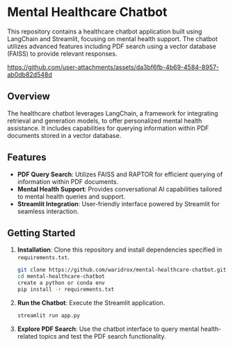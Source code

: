 # Mental Healthcare Chatbot

This repository contains a healthcare chatbot application built using LangChain and Streamlit, focusing on mental health support. The chatbot utilizes advanced features including PDF search using a vector database (FAISS) to provide relevant responses.

https://github.com/user-attachments/assets/da3bf6fb-4b69-4584-8957-ab0db82d548d

## Overview

The healthcare chatbot leverages LangChain, a framework for integrating retrieval and generation models, to offer personalized mental health assistance. It includes capabilities for querying information within PDF documents stored in a vector database.

## Features

- **PDF Query Search**: Utilizes FAISS and RAPTOR for efficient querying of information within PDF documents.
- **Mental Health Support**: Provides conversational AI capabilities tailored to mental health queries and support.
- **Streamlit Integration**: User-friendly interface powered by Streamlit for seamless interaction.

## Getting Started

1. **Installation**: Clone this repository and install dependencies specified in `requirements.txt`.

   ```bash
   git clone https://github.com/waridrox/mental-healthcare-chatbot.git
   cd mental-healthcare-chatbot
   create a python or conda env
   pip install -r requirements.txt
   ```

2. **Run the Chatbot**: Execute the Streamlit application.

   ```bash
   streamlit run app.py
   ```

3. **Explore PDF Search**: Use the chatbot interface to query mental health-related topics and test the PDF search functionality.
